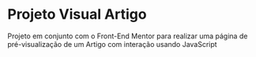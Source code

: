 # Projeto Visual Artigo
 Projeto em conjunto com o Front-End Mentor para realizar uma página de pré-visualização de um Artigo com interação usando JavaScript
